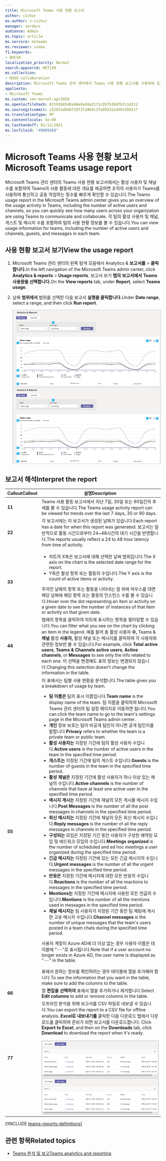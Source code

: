 ```yaml
---
title: Microsoft Teams 사용 현황 보고서
author: cichur
ms.author: v-cichur
manager: serdars
audience: Admin
ms.topic: article
ms.service: msteams
ms.reviewer: svemu
f1.keywords:
- NOCSH
localization_priority: Normal
search.appverid: MET150
ms.collection:
- M365-collaboration
description: Microsoft Teams 관리 센터에서 Teams 사용 현황 보고서를 사용하여 조직의 Teams 활동에 대한 개요를 확인하려면 어떻게 하세요.
appliesto:
- Microsoft Teams
ms.custom: seo-marvel-apr2020
ms.openlocfilehash: 63193b6540a40e9ad4a2171c95f638dfb7c1d112
ms.sourcegitcommit: c528fad9db719f3fa96dc3fa99332a349cd9d317
ms.translationtype: MT
ms.contentlocale: ko-KR
ms.lasthandoff: 01/12/2021
ms.locfileid: "49809268"
---
```

# <a name="microsoft-teams-usage-report"></a><span data-ttu-id="6346f-103">Microsoft Teams 사용 현황 보고서</span><span class="sxs-lookup"><span data-stu-id="6346f-103">Microsoft Teams usage report</span></span>

<span data-ttu-id="6346f-104">Microsoft Teams 관리 센터의 Teams 사용 현황 보고서에서는 활성 사용자 및 채널 수를 포함하여 Teams의 사용 활동에 대한 개요를 제공하면 조직의 사용자가 Teams를 사용하여 통신하고 공동 작업하는 횟수를 빠르게 확인할 수 있습니다.</span><span class="sxs-lookup"><span data-stu-id="6346f-104">The Teams usage report in the Microsoft Teams admin center gives you an overview of the usage activity in Teams, including the number of active users and channels, so you can quickly see how many users across your organization are using Teams to communicate and collaborate.</span></span> <span data-ttu-id="6346f-105">각 팀의 활성 사용자 및 채널, 게스트 및 메시지 수를 포함하여 팀의 사용 현황 정보를 볼 수 있습니다.</span><span class="sxs-lookup"><span data-stu-id="6346f-105">You can view usage information for  teams, including the number of active users and channels, guests, and messages in each team.</span></span>

## <a name="view-the-usage-report"></a><span data-ttu-id="6346f-106">사용 현황 보고서 보기</span><span class="sxs-lookup"><span data-stu-id="6346f-106">View the usage report</span></span>

1. <span data-ttu-id="6346f-107">Microsoft Teams 관리 센터의 왼쪽 탐색 모음에서 Analytics & **보고서를**  >  **클릭합니다.**</span><span class="sxs-lookup"><span data-stu-id="6346f-107">In the left navigation of the Microsoft Teams admin center, click **Analytics & reports** > **Usage reports**.</span></span> <span data-ttu-id="6346f-108">보고서 보기 **탭의** **보고서에서** **Teams 사용량을 선택합니다.**</span><span class="sxs-lookup"><span data-stu-id="6346f-108">On the **View reports** tab, under **Report**, select **Teams usage**.</span></span>
2. <span data-ttu-id="6346f-109">날짜 **범위에서** 범위를 선택한 다음 보고서 **실행을 클릭합니다.**</span><span class="sxs-lookup"><span data-stu-id="6346f-109">Under **Date range**, select a range, and then click **Run report**.</span></span>

    <span data-ttu-id="6346f-110">![설명선이 있는 Teams 관리 센터의 Teams 사용 현황 보고서 스크린샷](../media/teams-reports-teams-usage-with-callouts.png "설명선이 있는 Teams 관리 센터의 Teams 사용 현황 보고서 스크린샷")</span><span class="sxs-lookup"><span data-stu-id="6346f-110">![Screenshot of the Teams usage report in the Teams admin center with callouts](../media/teams-reports-teams-usage-with-callouts.png "Screenshot of the Teams usage report in the Teams admin center with callouts")</span></span>

## <a name="interpret-the-report"></a><span data-ttu-id="6346f-111">보고서 해석</span><span class="sxs-lookup"><span data-stu-id="6346f-111">Interpret the report</span></span>

|<span data-ttu-id="6346f-112">Callout</span><span class="sxs-lookup"><span data-stu-id="6346f-112">Callout</span></span> |<span data-ttu-id="6346f-113">설명</span><span class="sxs-lookup"><span data-stu-id="6346f-113">Description</span></span>  |
|--------|-------------|
|<span data-ttu-id="6346f-114">**1**</span><span class="sxs-lookup"><span data-stu-id="6346f-114">**1**</span></span>   |<span data-ttu-id="6346f-115">Teams 사용 활동 보고서에서 지난 7일, 30일 또는 90일간의 추세를 볼 수 있습니다.</span><span class="sxs-lookup"><span data-stu-id="6346f-115">The Teams usage activity report can be viewed for trends over the last 7 days, 30 or 90 days.</span></span> |
|<span data-ttu-id="6346f-116">**2**</span><span class="sxs-lookup"><span data-stu-id="6346f-116">**2**</span></span>   |<span data-ttu-id="6346f-117">각 보고서에는 이 보고서가 생성된 날짜가 있습니다.</span><span class="sxs-lookup"><span data-stu-id="6346f-117">Each report has a date for when this report was generated.</span></span> <span data-ttu-id="6346f-118">보고서는 일반적으로 활동 시간으로부터 24~48시간의 대기 시간을 반영합니다.</span><span class="sxs-lookup"><span data-stu-id="6346f-118">The reports usually reflect a 24 to 48 hour latency from time of activity.</span></span> |
|<span data-ttu-id="6346f-119">**3**</span><span class="sxs-lookup"><span data-stu-id="6346f-119">**3**</span></span>   |<ul><li><span data-ttu-id="6346f-120">차트의 X축은 보고서에 대해 선택한 날짜 범위입니다.</span><span class="sxs-lookup"><span data-stu-id="6346f-120">The X axis on the chart is the selected date range for the report.</span></span></li> <li> <span data-ttu-id="6346f-121">Y축은 활성 항목 또는 활동의 수입니다.</span><span class="sxs-lookup"><span data-stu-id="6346f-121">The Y axis is the count of active items or activity.</span></span></li> </ul><span data-ttu-id="6346f-122">주어진 날짜의 항목 또는 활동을 나타내는 점 위에 마우스를 대면 해당 날짜에 해당 항목 또는 활동의 인스턴스 수를 볼 수 있습니다.</span><span class="sxs-lookup"><span data-stu-id="6346f-122">Hover over the dot representing an item or activity on a given date to see the number of instances of that item or activity on that given date.</span></span>|
|<span data-ttu-id="6346f-123">**4**</span><span class="sxs-lookup"><span data-stu-id="6346f-123">**4**</span></span>   |<span data-ttu-id="6346f-124">범례의 항목을 클릭하여 차트에 표시하는 항목을 필터링할 수 있습니다.</span><span class="sxs-lookup"><span data-stu-id="6346f-124">You can filter what you see on the chart by clicking an item in the legend.</span></span> <span data-ttu-id="6346f-125">예를 들어 총 활성 사용자 **수,** Teams & **채널** 활성  **사용자,** 활성 채널 또는 메시지를 클릭하여 각 사용자와 관련된 정보만 볼 수 있습니다.</span><span class="sxs-lookup"><span data-stu-id="6346f-125">For example, click  **Total active users**, **Teams & Channels active users**,  **Active channels**, or **Messages** to see only the info related to each one.</span></span> <span data-ttu-id="6346f-126">이 선택을 변경해도 표의 정보는 변경되지 않습니다.</span><span class="sxs-lookup"><span data-stu-id="6346f-126">Changing this selection doesn’t change the information in the table.</span></span> |
|<span data-ttu-id="6346f-127">**5**</span><span class="sxs-lookup"><span data-stu-id="6346f-127">**5**</span></span>   |<span data-ttu-id="6346f-128">이 표에서는 팀별 사용 현황을 분석합니다.</span><span class="sxs-lookup"><span data-stu-id="6346f-128">The table gives you a breakdown of usage by team.</span></span> <ul><li><span data-ttu-id="6346f-129">**팀 이름은** 팀의 표시 이름입니다.</span><span class="sxs-lookup"><span data-stu-id="6346f-129">**Team name** is the display name of the team.</span></span> <span data-ttu-id="6346f-130">팀 이름을 클릭하여 Microsoft Teams 관리 센터의 팀 설정 페이지로 이동하면 됩니다.</span><span class="sxs-lookup"><span data-stu-id="6346f-130">You can click the team name to go to the team's settings page in the Microsoft Teams admin center.</span></span> </li> <li><span data-ttu-id="6346f-131">**개인** 정보 보호는 팀이 비공개 팀인지 아니면 공개 팀인지를 말합니다.</span><span class="sxs-lookup"><span data-stu-id="6346f-131">**Privacy** refers to whether the team is a private team or public team.</span></span></li> <li><span data-ttu-id="6346f-132">**활성 사용자는** 지정된 기간에 팀의 활성 사용자 수입니다.</span><span class="sxs-lookup"><span data-stu-id="6346f-132">**Active users** is the number of active users in the team in the specified time period.</span></span></li><li><span data-ttu-id="6346f-133">**게스트는** 지정된 기간에 팀의 게스트 수입니다.</span><span class="sxs-lookup"><span data-stu-id="6346f-133">**Guests** is the number of guests in the team in the specified time period.</span></span></li> <li><span data-ttu-id="6346f-134">**활성 채널은** 지정된 기간에 활성 사용자가 하나 이상 있는 채널의 수입니다.</span><span class="sxs-lookup"><span data-stu-id="6346f-134">**Active channels** is the number of channels that have at least one active user in the specified time period.</span></span></li> <li><span data-ttu-id="6346f-135">**메시지 게시는** 지정된 기간에 채널의 모든 게시물 메시지 수입니다.</span><span class="sxs-lookup"><span data-stu-id="6346f-135">**Post Messages** is the number of all the post messages in channels in the specified time period.</span></span></li> <li><span data-ttu-id="6346f-136">**회신 메시지는** 지정된 기간에 채널의 모든 회신 메시지 수입니다.</span><span class="sxs-lookup"><span data-stu-id="6346f-136">**Reply messages** is the number  of all the reply messages in channels in the specified time period.</span></span></li> <li><span data-ttu-id="6346f-137">**구성되는** 모임은 지정된 기간 동안 사용자가 구성한 예약된 모임 및 애드워크 모임의 수입니다.</span><span class="sxs-lookup"><span data-stu-id="6346f-137">**Meetings organized** is the number of scheduled and ad hoc meetings a user organized during the specified time period.</span></span> </li><li><span data-ttu-id="6346f-138">**긴급 메시지는** 지정된 기간에 있는 모든 긴급 메시지의 수입니다.</span><span class="sxs-lookup"><span data-stu-id="6346f-138">**Urgent messages** is the number  of all the urgent messages in the specified time period.</span></span></li><li><span data-ttu-id="6346f-139">**반응은** 지정된 기간에 메시지에 대한 모든 반응의 수입니다.</span><span class="sxs-lookup"><span data-stu-id="6346f-139">**Reactions** is the number  of all the reactions to messages in the specified time period.</span></span></li><li><span data-ttu-id="6346f-140">**Mentions는** 지정된 기간에 메시지에 사용된 모든 언급의 수입니다.</span><span class="sxs-lookup"><span data-stu-id="6346f-140">**Mentions** is the number of all the mentions used in messages in the specified time period.</span></span></li><li><span data-ttu-id="6346f-141">**채널 메시지는** 팀 사용자가 지정된 기간 동안 팀 채팅에 게시한 고유 메시지 수입니다.</span><span class="sxs-lookup"><span data-stu-id="6346f-141">**Channel messages** is the number of unique messages that the team's users posted in a team chats during the specified time period.</span></span></li> </li> </ul><span data-ttu-id="6346f-142">사용자 계정이 Azure AD에 더 이상 없는 경우 사용자 이름은 테이블에 "--"로 표시됩니다.</span><span class="sxs-lookup"><span data-stu-id="6346f-142">Note that if a user account no longer exists in Azure AD, the user name is displayed as "--" in the table.</span></span> <br><br><span data-ttu-id="6346f-143">표에서 원하는 정보를 확인하려는 경우 테이블에 열을 추가해야 합니다.</span><span class="sxs-lookup"><span data-stu-id="6346f-143">To see the information that you want in the table, make sure to add the columns to the table.</span></span> |
|<span data-ttu-id="6346f-144">**6**</span><span class="sxs-lookup"><span data-stu-id="6346f-144">**6**</span></span>   |<span data-ttu-id="6346f-145">열 **편집을 선택하여** 표에서 열을 추가하거나 제거합니다.</span><span class="sxs-lookup"><span data-stu-id="6346f-145">Select **Edit columns** to add or remove columns in the table.</span></span>|
|<span data-ttu-id="6346f-146">**7**</span><span class="sxs-lookup"><span data-stu-id="6346f-146">**7**</span></span>   |<span data-ttu-id="6346f-147">오프라인 분석을 위해 보고서를 CSV 파일로 내보낼 수 있습니다.</span><span class="sxs-lookup"><span data-stu-id="6346f-147">You can export the report to a CSV file for offline analysis.</span></span> <span data-ttu-id="6346f-148">**Excel로 내보내기를** 클릭한  다음 다운로드 탭에서 다운로드를 클릭하여 준비가 되면 보고서를 다운로드합니다. </span><span class="sxs-lookup"><span data-stu-id="6346f-148">Click **Export to Excel**, and then on the **Downloads** tab, click **Download** to download the report when it's ready.</span></span><br><br><span data-ttu-id="6346f-149">![다운로드할 내보낼 보고서를 보여주는 다운로드 탭의 스크린샷](../media/teams-reports-export-to-csv.png)</span><span class="sxs-lookup"><span data-stu-id="6346f-149">![Screenshot of the Downloads tab showing exported reports to download](../media/teams-reports-export-to-csv.png)</span></span>|

[!INCLUDE [teams-reports-definitions](../includes/teams-reports-definitions.md)]

## <a name="related-topics"></a><span data-ttu-id="6346f-150">관련 항목</span><span class="sxs-lookup"><span data-stu-id="6346f-150">Related topics</span></span>

- [<span data-ttu-id="6346f-151">Teams 분석 및 보고</span><span class="sxs-lookup"><span data-stu-id="6346f-151">Teams analytics and reporting</span></span>](teams-reporting-reference.md)
